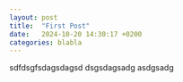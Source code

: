 ```yaml
---
layout: post
title:  "First Post"
date:   2024-10-20 14:30:17 +0200
categories: blabla
---
```


sdfdsgfsdagsdagsd
dsgsdagsadg
asdgsadg
